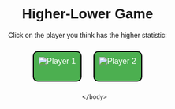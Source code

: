<div>
        <head>
                <meta charset="utf-8">
                <title>Higher-Lower Game</title>
        <style>
                body {
                        font-family: Arial, sans-serif;
                        text-align: center;
                }
                h1 {
                        margin-top: 20px;
                }
                .container {
                        display: flex;
                        flex-wrap: wrap;
                        justify-content: center;
                        align-items: center;
                        margin-top: 20px;
                }
                .player {
                        margin: 10px;
                        padding: 10px;
                        border: 2px solid #ccc;
                        border-radius: 5px;
                        cursor: pointer;
                }
                .player-box {
                display: inline-block;
                margin: 10px;
                padding: 10px;
                border: 2px solid black;
                border-radius: 10px;
                text-align: center;
                }
                .player-img-container {
                        width: 200px;
                        height: 200px;
                        margin-bottom: 10px;
                }
                .player-box p {
                        font-size: 20px;
                        font-weight: bold;
                }
                .selected {
                        border-color: #4CAF50;
                }
                button {
                        margin-top: 20px;
                        padding: 10px 20px;
                        background-color: #4CAF50;
                        color: white;
                        border: none;
                        border-radius: 5px;
                        font-size: 16px;
                        cursor: pointer;
                }
                button:hover {
                        background-color: #3e8e41;
                }
        </style>
        </head>
        <body>
                <h1>Higher-Lower Game</h1>
                <p>Click on the player you think has the higher statistic:</p>
                <p id="stat"><p>
		<div class="players">
			<button class="player-box">
				<img id="player1" src="" alt="Player 1">
				<p id="player1-stat"></p>
			</button>
			<button class="player-box">
				<img id="player2" src="" alt="Player 2">
				<p id="player2-stat"></p>
			</button>
		</div>
                <script>
                        window.onload = fetchPlayers;
                        async function fetchPlayers() {
                        const response = await fetch('https://barn.nighthawkcodingsociety.com/api/users/');
                        const data = await response.json();
                        const players = data;
                        const playerOne = players[Math.floor(Math.random() * players.length)];
                        const playerTwo = players[Math.floor(Math.random() * players.length)];
                        const statToCompare = ['atts', 'comps', 'tds', 'yards'][Math.floor(Math.random() * 4)];
                        document.getElementById("stat").textContent = statToCompare;
                        const buttonOne = document.createElement('button');
                        buttonOne.type = 'button';
                        buttonOne.addEventListener('click', () => {
                                if (playerOne[statToCompare] > playerTwo[statToCompare]) {
                                        alert('You Win!');
                                } else {
                                        alert('You Lose!');
                                }
                                fetchPlayers();
                                });
                        const imgOne = document.createElement('img');
                        imgOne.src = playerOne.pimage;
                        imgOne.alt = playerOne.name;
                        buttonOne.appendChild(imgOne);
                        const buttonTwo = document.createElement('button');
                        buttonTwo.type = 'button';
                                buttonTwo.addEventListener('click', () => {
                                if (playerTwo[statToCompare] > playerOne[statToCompare]) {
                                        alert('You Win!');
                                } else {
                                        alert('You Lose!');
                                }
                                fetchPlayers();
                                });
                        const imgTwo = document.createElement('img');
                        imgTwo.src = playerTwo.pimage;
                        imgTwo.alt = playerTwo.name;
                        buttonTwo.appendChild(imgTwo);
                        document.getElementById('player1').innerHTML = '';
                        document.getElementById('player1').appendChild(buttonOne);
                        document.getElementById('player2').innerHTML = '';
                        document.getElementById('player2').appendChild(buttonTwo);
    }
</script>

        </body>
</div>

<!--
## Map of the NFL
![](/images/teamsmap.webp)
> These are the locations of all 32 NFL teams on a map.
<div>
    <style>
        .image {
            display: none;
        }
        .button {
            width: 20%;
            margin-left: 5px;
            margin-bottom: 5px;
        }
    </style>
    <row style="align-center">
        <button class="button" type="button" onclick="shownn()" id="btnID"> NFC North </button>
        <button class="button" type="button" onclick="showns()" id="btnID"> NFC South </button>
        <button class="button" type="button" onclick="showne()" id="btnID"> NFC East </button>
        <button class="button" type="button" onclick="shownw()" id="btnID"> NFC West </button>
    </row>
    <row>
        <button class="button" onclick="showan()" id="btnID"> AFC North </button>
        <button class="button" onclick="showas()" id="btnID"> AFC South </button>
        <button class="button" onclick="showae()" id="btnID"> AFC East </button>
        <button class="button" onclick="showaw()" id="btnID"> AFC West </button>
    </row>
    <img class="image" src="{{ site.baseurl }}/images/ae.png" id="aeid">
    <img class="image" src="{{ site.baseurl }}/images/as.png" id="asid">
    <img class="image" src="{{ site.baseurl }}/images/aw.jpeg" id="awid">
    <img class="image" src="{{ site.baseurl }}/images/an.jpeg" id="anid">
    <img class="image" src="{{ site.baseurl }}/images/ne.jpeg" id="neid">
    <img class="image" src="{{ site.baseurl }}/images/ns.png" id="nsid">
    <img class="image" src="{{ site.baseurl }}/images/nw.png" id="nwid">
    <img class="image" src="{{ site.baseurl }}/images/nn.png" id="nnid">
    <script>
        function shownn() {
            document.getElementById('nnid')
                    .style.display = "block";
            document.getElementById('nsid')
                    .style.display = "none";
            document.getElementById('neid')
                    .style.display = "none";
            document.getElementById('nwid')
                    .style.display = "none";
            document.getElementById('anid')
                    .style.display = "none";
            document.getElementById('asid')
                    .style.display = "none";
            document.getElementById('aeid')
                    .style.display = "none";
            document.getElementById('awid')
                    .style.display = "none";      
        }
        function showns() {
            document.getElementById('nnid')
                    .style.display = "none";
            document.getElementById('nsid')
                    .style.display = "block";
            document.getElementById('neid')
                    .style.display = "none";
            document.getElementById('nwid')
                    .style.display = "none";
            document.getElementById('anid')
                    .style.display = "none";
            document.getElementById('asid')
                    .style.display = "none";
            document.getElementById('aeid')
                    .style.display = "none";
            document.getElementById('awid')
                    .style.display = "none";      
        }
        function showne() {
            document.getElementById('nnid')
                    .style.display = "none";
            document.getElementById('nsid')
                    .style.display = "none";
            document.getElementById('neid')
                    .style.display = "block";
            document.getElementById('nwid')
                    .style.display = "none";
            document.getElementById('anid')
                    .style.display = "none";
            document.getElementById('asid')
                    .style.display = "none";
            document.getElementById('aeid')
                    .style.display = "none";
            document.getElementById('awid')
                    .style.display = "none";      
        }
        function shownw() {
            document.getElementById('nnid')
                    .style.display = "none";
            document.getElementById('nsid')
                    .style.display = "none";
            document.getElementById('neid')
                    .style.display = "none";
            document.getElementById('nwid')
                    .style.display = "block";
            document.getElementById('anid')
                    .style.display = "none";
            document.getElementById('asid')
                    .style.display = "none";
            document.getElementById('aeid')
                    .style.display = "none";
            document.getElementById('awid')
                    .style.display = "none";      
        }
        function showan() {
            document.getElementById('nnid')
                    .style.display = "none";
            document.getElementById('nsid')
                    .style.display = "none";
            document.getElementById('neid')
                    .style.display = "none";
            document.getElementById('nwid')
                    .style.display = "none";
            document.getElementById('anid')
                    .style.display = "block";
            document.getElementById('asid')
                    .style.display = "none";
            document.getElementById('aeid')
                    .style.display = "none";
            document.getElementById('awid')
                    .style.display = "none";      
        }
        function showas() {
            document.getElementById('nnid')
                    .style.display = "none";
            document.getElementById('nsid')
                    .style.display = "none";
            document.getElementById('neid')
                    .style.display = "none";
            document.getElementById('nwid')
                    .style.display = "none";
            document.getElementById('anid')
                    .style.display = "none";
            document.getElementById('asid')
                    .style.display = "block";
            document.getElementById('aeid')
                    .style.display = "none";
            document.getElementById('awid')
                    .style.display = "none";      
        }
        function showae() {
            document.getElementById('nnid')
                    .style.display = "none";
            document.getElementById('nsid')
                    .style.display = "none";
            document.getElementById('neid')
                    .style.display = "none";
            document.getElementById('nwid')
                    .style.display = "none";
            document.getElementById('anid')
                    .style.display = "none";
            document.getElementById('asid')
                    .style.display = "none";
            document.getElementById('aeid')
                    .style.display = "block";
            document.getElementById('awid')
                    .style.display = "none";      
        }
        function showaw() {
            document.getElementById('nnid')
                    .style.display = "none";
            document.getElementById('nsid')
                    .style.display = "none";
            document.getElementById('neid')
                    .style.display = "none";
            document.getElementById('nwid')
                    .style.display = "none";
            document.getElementById('anid')
                    .style.display = "none";
            document.getElementById('asid')
                    .style.display = "none";
            document.getElementById('aeid')
                    .style.display = "none";
            document.getElementById('awid')
                    .style.display = "block";      
        }
    </script>
</div>
-->